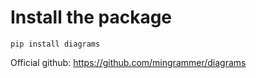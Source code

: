 # Install the package

```
pip install diagrams
```

Official github: https://github.com/mingrammer/diagrams
